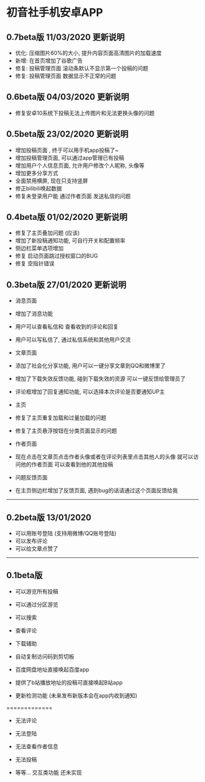 
# 初音社手机安卓APP

## 0.7beta版 11/03/2020 更新说明
- 优化: 压缩图片60%的大小, 提升内容页面高清图片的加载速度
- 新增: 在首页增加了谷歌广告
- 修复: 投稿管理页面 滚动条默认不显示第一个投稿的问题
- 修复: 投稿管理页面 数据显示不正常的问题

## 0.6beta版 04/03/2020 更新说明
- 修复安卓10系统下投稿无法上传图片和无法更换头像的问题

## 0.5beta版 23/02/2020 更新说明
- 增加投稿页面 , 终于可以用手机app投稿了~
- 增加投稿管理页面, 可以通过app管理已有投稿
- 增加用户个人信息页面, 允许用户修改个人昵称, 头像等
- 增加更多分享方式
- 全面禁用横屏, 现在只支持竖屏
- 修正bilibili唤起数据
- 修复未登录用户能 通过作者页面 发送私信的问题



## 0.4beta版 01/02/2020 更新说明

- 修复了主页叠加问题 (应该)
- 增加了新投稿通知功能, 可自行开关和配置频率
- 侧边栏菜单选项增加
- 修复 启动页面跳过授权窗口的BUG
- 修复 空指针错误



## 0.3beta版 27/01/2020 更新说明

- 消息页面
 - 增加了消息功能
 - 用户可以查看私信和 查看收到的评论和回复
 - 用户可以写私信了, 通过私信系统和其他用户交流

- 文章页面
 - 添加了社会化分享功能, 用户可以一键分享文章到QQ和微博里了
 - 增加了下载失效反馈功能, 碰到下载失效的资源 可以一键反馈给管理员了
 - 评论框增加了回复通知功能, 可以选择本次评论是否要通知UP主

- 主页
 - 修复了主页重复加载和过量加载的问题
 - 修复了主页悬浮按钮在分类页面显示的问题

- 作者页面
 - 现在点击在文章页点击作者头像或者在评论列表里点击其他人的头像 就可以访问他的作者页面 可以查看到他的其他投稿

- 问题反馈页面
 - 在主页侧边栏增加了反馈页面, 遇到bug的话请通过这个页面反馈给我


------------



## 0.2beta版 13/01/2020

  - 可以用账号登陆 (支持用微博/QQ账号登陆)
  - 可以发布评论
  - 可以给文章点赞了


***

## 0.1beta版

  - 可以游览所有投稿 

  - 可以通过分区游览

  - 可以搜索

  - 查看评论

  - 下载辅助

  - 自动复制访问码到剪切板

  - 百度网盘地址直接唤起百度app 

  - 提供了b站播放地址的投稿可直接唤起B站app

  - 更新检测功能 (未来发布新版本会在app内收到通知)
 
 =============

  - 无法评论

  -  无法登陆

  - 无法查看作者信息

  - 无法投稿

  - 等等… 交互类功能 还未实现
